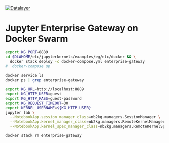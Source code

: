 [![Datalayer](https://docs.datalayer.io/logo/datalayer-25.svg)](https://datalayer.io)

# Jupyter Enterprise Gateway on Docker Swarm

```bash
export KG_PORT=8889
cd $DLAHOME/etc/jupyterkernels/examples/eg/etc/docker && \
  docker stack deploy -c docker-compose.yml enterprise-gateway
#  docker-compose up
```

```bash
docker service ls
docker ps | grep enterprise-gateway
```

```bash
export KG_URL=http://localhost:8889
export KG_HTTP_USER=guest
export KG_HTTP_PASS=guest-password
export KG_REQUEST_TIMEOUT=30
export KERNEL_USERNAME=${KG_HTTP_USER}
jupyter lab \
  --NotebookApp.session_manager_class=nb2kg.managers.SessionManager \
  --NotebookApp.kernel_manager_class=nb2kg.managers.RemoteKernelManager \
  --NotebookApp.kernel_spec_manager_class=nb2kg.managers.RemoteKernelSpecManager
```

```bash
docker stack rm enterprise-gateway
```
